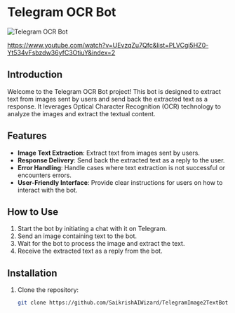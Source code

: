 # Telegram OCR Bot


![Telegram OCR Bot](https://fiverr-res.cloudinary.com/t_mobile_web_2,q_auto,f_auto/gigs/259999714/original/1bf03fc03bb9d3d55026bcccd8d01ca4c48b5946.png)


https://www.youtube.com/watch?v=UEvzqZu7Qfc&list=PLVCgi5HZ0-Yt534vFsbzdw36yfC3OtiuY&index=2

## Introduction
Welcome to the Telegram OCR Bot project! This bot is designed to extract text from images sent by users and send back the extracted text as a response. It leverages Optical Character Recognition (OCR) technology to analyze the images and extract the textual content.

## Features
- **Image Text Extraction**: Extract text from images sent by users.
- **Response Delivery**: Send back the extracted text as a reply to the user.
- **Error Handling**: Handle cases where text extraction is not successful or encounters errors.
- **User-Friendly Interface**: Provide clear instructions for users on how to interact with the bot.

## How to Use
1. Start the bot by initiating a chat with it on Telegram.
2. Send an image containing text to the bot.
3. Wait for the bot to process the image and extract the text.
4. Receive the extracted text as a reply from the bot.

## Installation
1. Clone the repository:
   ```bash
   git clone https://github.com/SaikrishAIWizard/TelegramImage2TextBot.git

